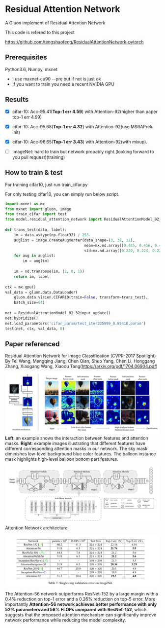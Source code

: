 # Residual Attention Network 

A Gluon implement of Residual Attention Network

This code is refered to this project

https://github.com/tengshaofeng/ResidualAttentionNetwork-pytorch

## Prerequisites

Python3.6, Numpy, mxnet
- I use maxnet-cu90 --pre but if not is just ok
- If you want to train you need a recent NVIDIA GPU

## Results
- [x] cifar-10: Acc-95.41(**Top-1 err 4.59**) with Attention-92(higher than paper top-1 err 4.99)
- [x] cifar-10: Acc-95.68(**Top-1 err 4.32**) with Attention-92(use MSRAPrelu init)
- [x] cifar-10: Acc-96.65(**Top-1 err 3.43**) with Attention-92(with mixup).
- [ ] ImageNet: hard to train but network probably right.(looking forward to you pull request)(training)



## How to train & test
For training cifar10, just run train_cifar.py

For only testing cifar10, you can simply run below script.
```python
import mxnet as mx
from mxnet import gluon, image
from train_cifar import test
from model.residual_attention_network import ResidualAttentionModel_92_32input_update

def trans_test(data, label):
    im = data.astype(np.float32) / 255.
    auglist = image.CreateAugmenter(data_shape=(3, 32, 32),
                                    mean=mx.nd.array([0.485, 0.456, 0.406]),
                                    std=mx.nd.array([0.229, 0.224, 0.225]))
    for aug in auglist:
        im = aug(im)

    im = nd.transpose(im, (2, 0, 1))
    return im, label

ctx = mx.gpu()
val_data = gluon.data.DataLoader(
    gluon.data.vision.CIFAR10(train=False, transform=trans_test),
    batch_size=64)

net = ResidualAttentionModel_92_32input_update()
net.hybridize()
net.load_parameters('cifar_param/test_iter225999_0.95410.param')
test(net, ctx, val_data, 0)
```

## Paper referenced
Residual Attention Network for Image Classification (CVPR-2017 Spotlight) By Fei Wang, Mengqing Jiang, Chen Qian, Shuo Yang, Chen Li, Honggang Zhang, Xiaogang Wang, Xiaoou Tang(https://arxiv.org/pdf/1704.06904.pdf)

![1](imgs/Figure1.png)
**Left**: an example shows the interaction between features and attention masks. **Right**: example images illustrating that different features have different corresponding attention masks in our network. The sky mask diminishes low-level background blue color features. The balloon instance mask highlights high-level balloon bottom part features.
</br>

![2](imgs/Figure2.png)
Attention Network architecture.
</br>

![3](imgs/Figure3.png)

The Attention-56 network outperforms ResNet-152 by a large margin with a 0.4% reduction on top-1 error and a 0.26% reduction on top-5 error. More importantly **Attention-56 network achieves better performance with only 52% parameters and 56% FLOPs compared with ResNet-152**, which suggests that the proposed attention mechanism can significantly improve network performance while reducing the model complexity.

